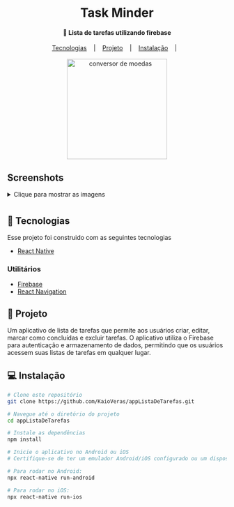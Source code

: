 <h1 align='center'>Task Minder</h1>

<h4 align='center'> 🚀  Lista de tarefas utilizando firebase</h4>

<div align='center'>
    <a href="#-tecnologias">Tecnologias</a> &nbsp;&nbsp;&nbsp;|&nbsp;&nbsp;&nbsp;    
    <a href="#-projeto">Projeto</a> &nbsp;&nbsp;&nbsp;|&nbsp;&nbsp;&nbsp;   
    <a href="#-instalação">Instalação</a> &nbsp;&nbsp;&nbsp;|&nbsp;&nbsp;&nbsp;   
</div>

<br>

<div align='center'>
    <img src='https://i.im.ge/2023/08/13/jk2mD8.listaDeTarefas.gif' alt='conversor de moedas' width=230/>
</div>

## Screenshots

<div>
    <details>
        <summary style='margin-bottom: 10px'>Clique para mostrar as imagens</summary>
        <div>
            <img src='https://i.im.ge/2023/08/13/jkdXm0.welcome.png' alt='Page Welcome' width=300/>
            <img src='https://i.im.ge/2023/08/13/jkd7mz.signIn.png' alt='Page SignIn' width=300/>
            <img src='https://i.im.ge/2023/08/13/jkda1S.signUp.png' alt='Page SignUp' width=300/>
            <img src='https://i.im.ge/2023/08/13/jkddyJ.tasks.png' alt='Page Tasks' width=300/>
        </div>
    </details>
</div>

## 🚀 Tecnologias

<p>Esse projeto foi construido com as seguintes tecnologias</p>

<ul>
    <li><a href='https://reactnative.dev/'>React Native</a></li>
</ul>

### Utilitários

<ul>
    <li><a href='https://firebase.google.com/docs?hl=pt'>Firebase</a></li>
    <li><a href='https://reactnavigation.org/docs/getting-started'>React Navigation</a></li>
</ul>

## 📁 Projeto

<p>Um aplicativo de lista de tarefas que permite aos usuários criar, editar, marcar como concluídas e excluir tarefas. O aplicativo utiliza o Firebase para autenticação e armazenamento de dados, permitindo que os usuários acessem suas listas de tarefas em qualquer lugar.</p>

## 💻 Instalação

```Bash
# Clone este repositório
git clone https://github.com/KaioVeras/appListaDeTarefas.git

# Navegue até o diretório do projeto
cd appListaDeTarefas

# Instale as dependências
npm install

# Inicie o aplicativo no Android ou iOS
# Certifique-se de ter um emulador Android/iOS configurado ou um dispositivo físico conectado via USB

# Para rodar no Android:
npx react-native run-android

# Para rodar no iOS:
npx react-native run-ios

```
